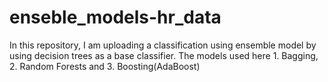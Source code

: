 # enseble_models-hr_data
In this repository, I am uploading a classification using ensemble model by using decision trees as a base classifier. The models used here 1. Bagging, 2. Random Forests and 3. Boosting(AdaBoost)
